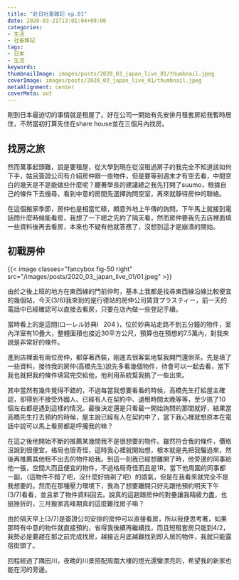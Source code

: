 ```yaml
---
title: "赴日社畜雜記 ep.01"
date: 2020-03-21T13:01:04+09:00
categories:
- 生活
- 社畜雜記
tags:
- 日本
- 生活
keywords:
thumbnailImage: images/posts/2020_03_japan_live_01/thumbnail.jpeg
coverImage: images/posts/2020_03_japan_live_01/thumbnail.jpeg
metaAlignment: center
coverMeta: out
---
```

剛到日本最迫切的事情就是租屋了。好在公司一開始有先安排月租套房給我暫時居住，不然當初打算先住在share house並在三個月內找房。

<!--more-->

## 找房之旅

然而萬事起頭難，說是要租屋，從大學到現在從沒租過房子的我完全不知道該如何下手，姑且簽證公司有介紹房仲跟一些物件，但是要等到週末才有空去看，中間空白的幾天是不是能做些什麼呢？聽著學長的建議總之我先打開了suumo，根據自己的條件下去搜尋，看到中意的房間先選擇詢問空室，再來就靜待房仲的聯絡。

在這個搬家季節，房仲也是相當忙碌，頗意外地上午傳的詢問，下午馬上就接到電話問什麼時候能看房，我想了一下總之先約了隔天看，然而房仲要我先去店裡面填一些資料後再去看房，本來也不疑有他就答應了，沒想到這才是崩潰的開始。

## 初戰房仲

{{< image classes="fancybox fig-50 right" src="/images/posts/2020_03_japan_live_01/01.jpeg"  >}}

由於之後上班的地方在東西線的門前仲町，基本上我都是找尋東西線沿線比較便宜的幾個站，今天(3/6)我來到的是行德站的房仲公司賃貸プラスティー，前一天的電話中已經確認可以直接去看房，只要在店內做一些登記手續。

當時看上的是這間(ロ一レル妙典Ⅰ  204 )，位於妙典站走路不到五分鐘的物件，室內洋室有10疊大，整體面積也接近30平方公尺，預算也在預想的7.5萬內，對我來說是非常好的條件。

進到店裡面有兩位房仲，都穿著西裝，剛進去很客氣地幫我開門還倒茶。先是填了一些資料，接待我的房仲(高橋先生)說先多看幾個物件，待會可以一起去看，當下我也就把我的條件填寫完交給他，他利用系統幫我挑了一些出來。

其中當然有幾件覺得不錯的，不過每當我想要看看的時候，高橋先生打給屋主確認，卻得到不接受外國人、已經有人在契約中、退租時間太晚等等，至少挑了10個左右都是遇到這樣的情況。最後決定還是只看最一開始詢問的那間就好，結果當高橋先生打去預約的時候，屋主說已經有人在契約中了，當下我心裡就想原本在電話中說可以馬上看房都是呼攏我的嘛？

在這之後他開始不斷的推薦某幾間我不是很想要的物件。雖然符合我的條件，價格沒說到很便宜，格局也很奇怪，這時我心裡就開始想，根本就是先把我騙過來，然後再推薦其他租不出去的物件給我。到這一刻我已經想離開了時，他旁邊的同事給他一張，空間大而且便宜的物件，不過格局奇怪而且是1R，當下他周圍的同事都一副，（這物件不錯了吧，沒什麼好挑剃了吧）的語氣，但是在我看來就完全不是我想要的。然而在那種壓力環境下，我為了想要離開只好先跟他預約明天下午(3/7)看看，並且拿了物件資料回去。說真的這趟跟房仲的對壘讓我精疲力盡，也挺挫折的，三月搬家高峰期真的這麼難找房子嘛？

由於隔天早上(3/7)是簽證公司安排的房仲可以直接看房，所以我便思考著，如果那時有中意的物件就直接預約，省得我後續再繼續找，而且短租套房只能到4/2，我勢必是要趕在那之前完成找房，越接近月底越難找到即入居的物件，我就只能露宿街頭了。

回程經過了隅田川，夜晚的川景搭配周圍大樓的燈光還蠻漂亮的，希望我的新家也能在河的旁邊。